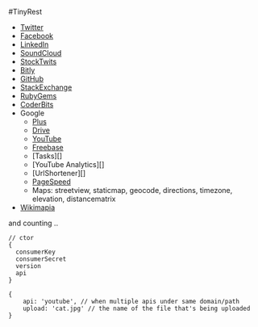 
#TinyRest

- [Twitter][1]
- [Facebook][2]
- [LinkedIn][3]
- [SoundCloud][4]
- [StockTwits][5]
- [Bitly][6]
- [GitHub][7]
- [StackExchange][8]
- [RubyGems][9]
- [CoderBits][10]
- Google
    - [Plus][11]
    - [Drive][12]
    - [YouTube][13]
    - [Freebase][14]
    - [Tasks][]
    - [YouTube Analytics][]
    - [UrlShortener][]
    - [PageSpeed][15]
    - Maps: streetview, staticmap, geocode, directions, timezone, elevation, distancematrix
- [Wikimapia][30]

and counting ..

```
// ctor
{
  consumerKey
  consumerSecret
  version
  api
}
```

```
{
    api: 'youtube', // when multiple apis under same domain/path
    upload: 'cat.jpg' // the name of the file that's being uploaded
}
```

  [1]: https://dev.twitter.com/
  [2]: https://developers.facebook.com/
  [3]: http://developer.linkedin.com/
  [4]: http://developers.soundcloud.com/
  [5]: http://stocktwits.com/developers
  [6]: http://dev.bitly.com/
  [7]: http://developer.github.com/
  [8]: https://api.stackexchange.com/
  [9]: http://guides.rubygems.org/rubygems-org-api/
  [10]: https://coderbits.com/api
  [11]: https://developers.google.com/+/api/
  [12]: https://developers.google.com/drive/v2/reference/
  [13]: https://developers.google.com/youtube/v3/
  [14]: https://developers.google.com/freebase/v1/
  [15]: https://developers.google.com/speed/docs/insights/v1/getting_started

  [30]: http://wikimapia.org/api
